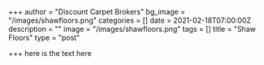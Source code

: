 +++
author = "Discount Carpet Brokers"
bg_image = "/images/shawfloors.png"
categories = []
date = 2021-02-18T07:00:00Z
description = ""
image = "/images/shawfloors.png"
tags = []
title = "Shaw Floors"
type = "post"

+++
here is the text here